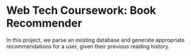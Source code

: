 # Web Tech Coursework: Book Recommender

In this project, we parse an existing database and generate appropriate recommendations for a user, given their previous reading history.
